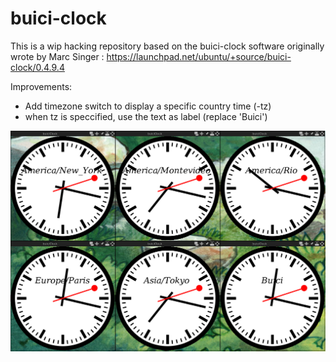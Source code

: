 # buici-clock

This is a wip hacking repository based on the buici-clock software
originally wrote by Marc Singer : https://launchpad.net/ubuntu/+source/buici-clock/0.4.9.4

Improvements:

 * Add timezone switch to display a specific country time (-tz)
 * when tz is speccified, use the text as label (replace 'Buici')

![Screenshot](buici-clock.png)
